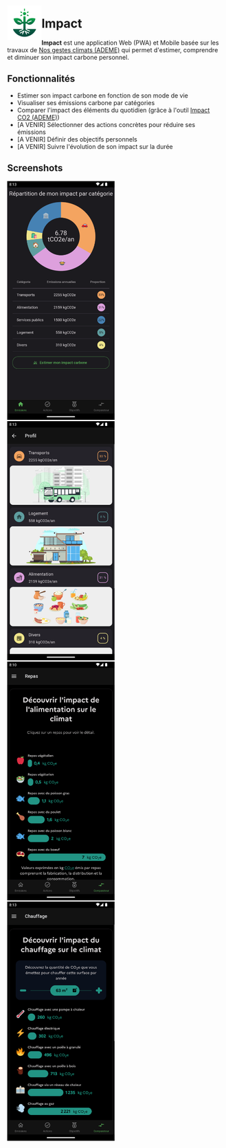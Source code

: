 <img align="left" width="80" height="80" src="assets/icon.png"
alt="App icon">

# Impact

**Impact** est une application Web (PWA) et Mobile basée sur les travaux de [Nos gestes climats (ADEME)](https://nosgestesclimat.fr/) qui permet d'estimer, comprendre et diminuer son impact carbone personnel.

## Fonctionnalités

- Estimer son impact carbone en fonction de son mode de vie
- Visualiser ses émissions carbone par catégories
- Comparer l'impact des éléments du quotidien (grâce à l'outil [Impact CO2 (ADEME)](https://impactco2.fr/))
- [A VENIR] Sélectionner des actions concrètes pour réduire ses émissions
- [A VENIR] Définir des objectifs personnels
- [A VENIR] Suivre l'évolution de son impact sur la durée

## Screenshots

[<img width=250 alt="Emissions"
src="documentation/screenshots/emissions.png?raw=true">](documentation/screenshots/emissions.png?raw=true)&nbsp;&nbsp;
[<img width=250 alt="Profile"
src="documentation/screenshots/profile.png?raw=true">](documentation/screenshots/profile.png?raw=true)&nbsp;&nbsp;
[<img width=250 alt="Comparateur_Repas"
src="documentation/screenshots/comparator_meal.png?raw=true">](documentation/screenshots/comparator_meal.png?raw=true)&nbsp;&nbsp;
[<img width=250 alt="Comparateur_Chauffage"
src="documentation/screenshots/comparator_heating.png?raw=true">](documentation/screenshots/comparator_heating.png?raw=true)
